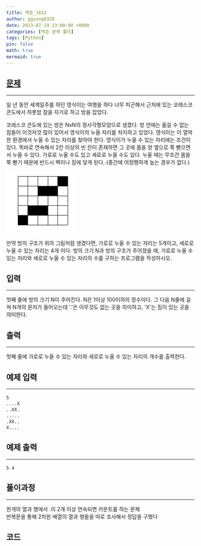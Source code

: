 ```yaml
---
title: 백준_1652
author: ggsong0328
date: 2023-07-19 23:00:00 +0800
categories: [백준 문제 풀이]
tags: [Python]
pin: false
math: true
mermaid: true
---
```


## __[문제](https://www.acmicpc.net/problem/1652)__
***
일 년 동안 세계일주를 하던 영식이는 여행을 하다 너무 피곤해서 근처에 있는 코레스코 콘도에서 하룻밤 잠을 자기로 하고 방을 잡았다.

코레스코 콘도에 있는 방은 NxN의 정사각형모양으로 생겼다. 방 안에는 옮길 수 없는 짐들이 이것저것 많이 있어서 영식이의 누울 자리를 차지하고 있었다. 영식이는 이 열악한 환경에서 누울 수 있는 자리를 찾아야 한다. 영식이가 누울 수 있는 자리에는 조건이 있다. 똑바로 연속해서 2칸 이상의 빈 칸이 존재하면 그 곳에 몸을 양 옆으로 쭉 뻗으면서 누울 수 있다. 가로로 누울 수도 있고 세로로 누울 수도 있다. 누울 때는 무조건 몸을 쭉 뻗기 때문에 반드시 벽이나 짐에 닿게 된다. (중간에 어정쩡하게 눕는 경우가 없다.)

![이미지](/assets/img/1652_Q.png)

만약 방의 구조가 위의 그림처럼 생겼다면, 가로로 누울 수 있는 자리는 5개이고, 세로로 누울 수 있는 자리는 4개 이다. 방의 크기 N과 방의 구조가 주어졌을 때, 가로로 누울 수 있는 자리와 세로로 누울 수 있는 자리의 수를 구하는 프로그램을 작성하시오.

## __입력__
***
첫째 줄에 방의 크기 N이 주어진다. N은 1이상 100이하의 정수이다. 그 다음 N줄에 걸쳐 N개의 문자가 들어오는데 '.'은 아무것도 없는 곳을 의미하고, 'X'는 짐이 있는 곳을 의미한다.

## __출력__
***
첫째 줄에 가로로 누울 수 있는 자리와 세로로 누울 수 있는 자리의 개수를 출력한다.

## 예제 입력
***
    5
    ....X
    ..XX.
    .....
    .XX..
    X....  

## 예제 출력
***
    5 4

## __풀이과정__
***
한개의 열과 행에서 .이 2개 이상 연속되면 카운트를 하는 문제<br>
반복문을 통해 2차원 배열의 열과 행들을 따로 조사해서 정답을 구했다

## __코드__
<script src="https://gist.github.com/ggsong0328/579cd61ade6a42ad51e81a6e8df0dc34.js"></script>